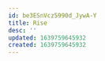 ```yaml
---
id: be3ESnVcz5990d_JywA-Y
title: Rise
desc: ''
updated: 1639759645932
created: 1639759645932
---
```


